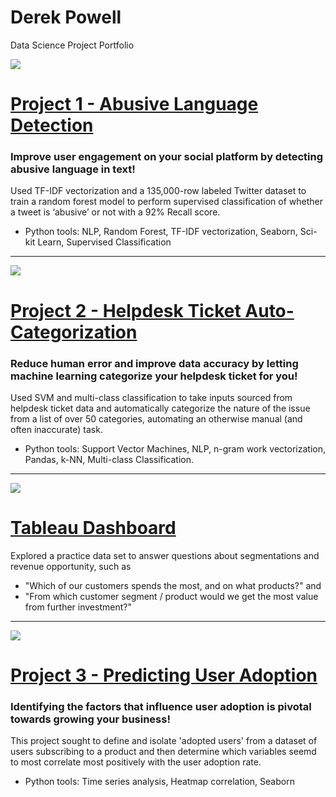 # Derek Powell
Data Science Project Portfolio

![](https://github.com/dpowell022/dpowell-ds-portfolio/blob/main/images/abusive_language.jpg)
# [Project 1 - Abusive Language Detection](https://github.com/dpowell022/Capstone_2)
### Improve user engagement on your social platform by detecting abusive language in text!
Used TF-IDF vectorization and a 135,000-row labeled Twitter dataset to train a random forest model to perform supervised classification of whether a tweet is ‘abusive’ or not with a 92% Recall score. 
 - Python tools:  NLP, Random Forest, TF-IDF vectorization, Seaborn, Sci-kit Learn, Supervised Classification

---
![](https://github.com/dpowell022/dpowell-ds-portfolio/blob/main/images/helpdesk.JPG)
# [Project 2 - Helpdesk Ticket Auto-Categorization](https://github.com/dpowell022/Capstone_3)
### Reduce human error and improve data accuracy by letting machine learning categorize your helpdesk ticket for you!
Used SVM and multi-class classification to take inputs sourced from helpdesk ticket data and automatically categorize the nature of the issue from a list of over 50 categories, automating an otherwise manual (and often inaccurate) task.
 - Python tools: Support Vector Machines, NLP, n-gram work vectorization, Pandas, k-NN, Multi-class Classification.

---
![](https://github.com/dpowell022/dpowell-ds-portfolio/blob/main/images/tableau-dashboard.JPG)
# [Tableau Dashboard](https://public.tableau.com/app/profile/derek.powell/viz/ChemicorpDashboard_16581921872730/Dashboard1?publish=yes)
Explored a practice data set to answer questions about segmentations and revenue opportunity, such as 
 - "Which of our customers spends the most, and on what products?" and 
 - "From which customer segment / product would we get the most value from further investment?"

---
![](https://github.com/dpowell022/dpowell-ds-portfolio/blob/main/images/relax_inc_resize.JPG)
# [Project 3 - Predicting User Adoption](https://github.com/dpowell022/26.2.3-Relax-Inc-Take-Home-Challenge/blob/main/relax%20inc%20takehome%20challenge.ipynb)
### Identifying the factors that influence user adoption is pivotal towards growing your business!
This project sought to define and isolate 'adopted users' from a dataset of users subscribing to a product and then determine which variables seemd to most correlate most positively with the user adoption rate. 
 - Python tools: Time series analysis, Heatmap correlation, Seaborn
